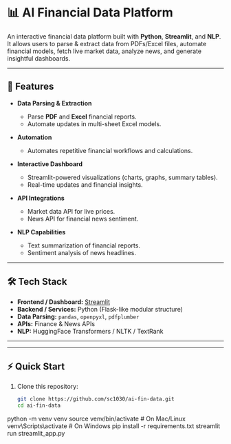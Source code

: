 # 📊 AI Financial Data Platform

An interactive financial data platform built with **Python**, **Streamlit**, and **NLP**.  
It allows users to parse & extract data from PDFs/Excel files, automate financial models, fetch live market data, analyze news, and generate insightful dashboards.  

---

## 🚀 Features
- **Data Parsing & Extraction**  
  - Parse **PDF** and **Excel** financial reports.  
  - Automate updates in multi-sheet Excel models.  

- **Automation**  
  - Automates repetitive financial workflows and calculations.  

- **Interactive Dashboard**  
  - Streamlit-powered visualizations (charts, graphs, summary tables).  
  - Real-time updates and financial insights.  

- **API Integrations**  
  - Market data API for live prices.  
  - News API for financial news sentiment.  

- **NLP Capabilities**  
  - Text summarization of financial reports.  
  - Sentiment analysis of news headlines.  

---

## 🛠️ Tech Stack
- **Frontend / Dashboard:** [Streamlit](https://streamlit.io/)  
- **Backend / Services:** Python (Flask-like modular structure)  
- **Data Parsing:** `pandas`, `openpyxl`, `pdfplumber`  
- **APIs:** Finance & News APIs  
- **NLP:** HuggingFace Transformers / NLTK / TextRank  

---


---

## ⚡ Quick Start

1. Clone this repository:
   ```bash
   git clone https://github.com/sc1030/ai-fin-data.git
   cd ai-fin-data
python -m venv venv
source venv/bin/activate   # On Mac/Linux
venv\Scripts\activate      # On Windows
pip install -r requirements.txt
streamlit run streamlit_app.py
